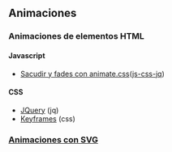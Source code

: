 ## Animaciones

### Animaciones de elementos HTML
#### Javascript
- [Sacudir y fades con animate.css](https://github.com/mondeja/fullstack/tree/master/frontend/src/015-efectos/animaciones)([js-css-jq](https://codepen.io/mondeja/pen/MOzjzY))

#### CSS
- [JQuery](https://codepen.io/mondeja/pen/aVRgbR) (jq)
- [Keyframes](https://codepen.io/mondeja/pen/RjqmOO?editors=1100) (css)

### [Animaciones con SVG](https://codepen.io/mondeja/post/dibujo-vectorial-con-svg#animaciones-1)


